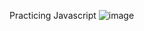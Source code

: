 Practicing Javascript
![image](https://github.com/AK-Developers/stopwatch/assets/142150283/ed3ccd13-af9c-48b7-b60a-db196813ff2f)
